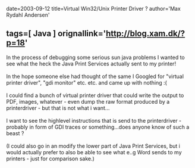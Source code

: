 date=2003-09-12
title=Virtual Win32/Unix Printer Driver ?
author='Max Rydahl Andersen'

tags=[ Java ]
orignallink='http://blog.xam.dk/?p=18'
---
<div><p>In the process of debugging some serious sun java problems I wanted to see what the heck the Java Print Services actually sent to my printer! <br><br>
In the hope someone else had thought of the same I Googled for "virtual printer driver", "gdi monitor" etc. etc. and came up with nothing :(<br><br>
I could find a bunch of virtual printer driver that could write the output to PDF, images, whatever - even dump the raw format produced by a printerdriver - but that is not what i want...<br><br>
I want to see the highlevel instructions that is send to the printerdriver - probably in form of GDI traces or something...does anyone know of such a beast ?  <br><br>
(I could also go in an modify the lower part of Java Print Services, but i would actually prefer to also be able to see what e..g Word sends to my printers - just for comparison sake.)</p></div>
